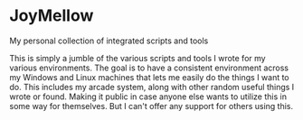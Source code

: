 # JoyMellow
My personal collection of integrated scripts and tools

This is simply a jumble of the various scripts and tools I wrote for my various environments. The goal is to have a consistent environment across my Windows and Linux machines that lets me easily do the things I want to do. This includes my arcade system, along with other random useful things I wrote or found. Making it public in case anyone else wants to utilize this in some way for themselves. But I can't offer any support for others using this.
